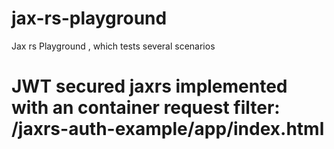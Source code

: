 # jax-rs-playground

Jax rs  Playground , which tests several scenarios

# JWT secured jaxrs implemented with an container request filter: /jaxrs-auth-example/app/index.html
